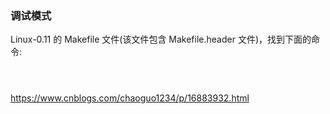 

### 调试模式



 Linux-0.11 的 Makefile 文件(该文件包含 Makefile.header 文件)，找到下面的命令:

```shell



```

https://www.cnblogs.com/chaoguo1234/p/16883932.html

